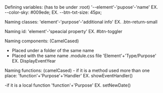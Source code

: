 Defining variables: (has to be under :root)
'--element'-'pupose'-'name'
EX. --color-sky: #009ede;
EX. --btn-txt-size: 45px;

Naming classes:
'element'-'purpose'-'additional info'
EX. .btn-return-small

Naming id:
'element'-'speacial property'
EX. #btn-toggler

Naming components: (CamelCased)

- Placed under a folder of the same name
- Placed with the same name .module.css file
  'Element'+'Type/Purpose'
  EX. DisplayEventYear

Naming functions: (camelCased) - if it is a method used more than one place:
'function'+'Purpose'+'Handler'
EX. showEventHandler()

-if it is a local function
'function'+'Purpose'
EX. setNewDate()
